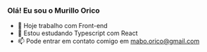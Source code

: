 ### Olá! Eu sou o Murillo Orico

- 🔭 Hoje trabalho com Front-end 
- 🌱 Estou estudando Typescript com React
- 📫 Pode entrar em contato comigo em mabo.orico@gmail.com
